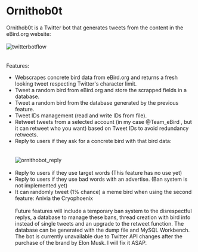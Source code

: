 # Ornithob0t
Ornithob0t is a Twitter bot that generates tweets from the content in the eBird.org website: <br><br>
![twitterbotflow](https://github.com/JVinuelas19/TwitterBot/assets/111135343/f368cf0d-8bb3-487d-81f7-4fff7007c0f6)
<br><br><br>
Features:
- Webscrapes concrete bird data from eBird.org and returns a fresh looking tweet respecting Twitter's character limit.
- Tweet a random bird from eBird.org and store the scrapped fields in a database.
- Tweet a random bird from the database generated by the previous feature.
- Tweet IDs management (read and write IDs from file).
- Retweet tweets from a selected account (in my case @Team_eBird , but it can retweet who you want) based on Tweet IDs to avoid redundancy retweets.
- Reply to users if they ask for a concrete bird with that bird data: <br><br><br>
![ornithobot_reply](https://github.com/JVinuelas19/TwitterBot/assets/111135343/4d3b8066-3962-4a28-bb61-2d9f9d2819ce) 
<br><br>
- Reply to users if they use target words (This feature has no use yet)
- Reply to users if they use bad words with an advertise. (Ban system is not implemented yet)
- It can randomly tweet (1% chance) a meme bird when using the second feature: Anivia the Cryophoenix 
<br><br>
Future features will include a temporary ban system to the disrespectful replys, a database to manage these bans, thread creation with bird info instead of single tweets and an upgrade to the retweet function. 
The database can be generated with the dump file and MySQL Workbench.
The bot is currently unavailable due to Twitter API changes after the purchase of the brand by Elon Musk. I will fix it ASAP.
